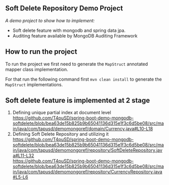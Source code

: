 ## Soft Delete Repository Demo Project
*A demo project to show how to implement:*
* Soft delete feature with mongodb and spring data jpa.
* Auditing feature available by MongoDB Auditing Framework


## How to run the project
To run the project we first need to generate the `MapStruct` annotated
mapper class implementation. 

For that run the following command first `mvn clean install` to generate the
`MapStruct` implementations.

## Soft delete feature is implemented at 2 stage
1. Defining unique partial index at document level
https://github.com/T4puSD/spring-boot-demo-mongodb-softdelete/blob/bea63de15b825b9b65041136d315e1f3c6d5be08/src/main/java/com/tapusd/demomongoref/domain/Currency.java#L10-L18
2. Defining Soft Delete Repository and utilizing it
https://github.com/T4puSD/spring-boot-demo-mongodb-softdelete/blob/bea63de15b825b9b65041136d315e1f3c6d5be08/src/main/java/com/tapusd/demomongoref/repository/SoftDeleteRepository.java#L11-L32   
https://github.com/T4puSD/spring-boot-demo-mongodb-softdelete/blob/bea63de15b825b9b65041136d315e1f3c6d5be08/src/main/java/com/tapusd/demomongoref/repository/CurrencyRepository.java#L5-L6
